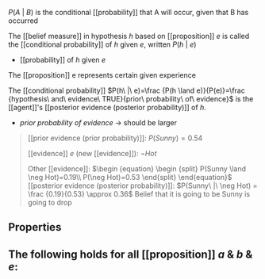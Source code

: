 $P(A\ |\ B)$ is the conditional [[probability]] that A will occur, given that B has occurred

The [[belief measure]] in hypothesis $h$ based on [[proposition]] $e$ is called the [[conditional probability]] of $h$ given $e$, written $P(h\ |\ e)$
- [[probability]] of $h$ given $e$

The [[proposition]] e represents certain given experience

The [[conditional probability]] $P(h\ |\ e)=\frac {P(h \land e)}{P(e)}=\frac {hypothesis\ and\ evidence\ TRUE}{prior\ probability\ of\ evidence}$ is the [[agent]]'s [[posterior evidence (posterior probability)]] of $h$.
- $prior\ probability\ of\ evidence$ $\rightarrow$ should be larger
>	[[prior evidence (prior probability)]]: $P(Sunny) = 0.54$
>	
>	[[evidence]] $e$ (new [[evidence]]): $\neg Hot$
>	
>	Other [[evidence]]: 
>	$\begin {equation} \begin {split} P(Sunny \land \neg Hot)=0.19\\ P(\neg Hot)=0.53 \end{split} \end{equation}$
>	[[posterior evidence (posterior probability)]]: $P(Sunny\ |\ \neg Hot) = \frac {0.19}{0.53} \approx 0.36$
>		Belief that it is going to be Sunny is going to drop

## Properties
The following holds for all [[proposition]] $a$ & $b$ & $e$:
- 